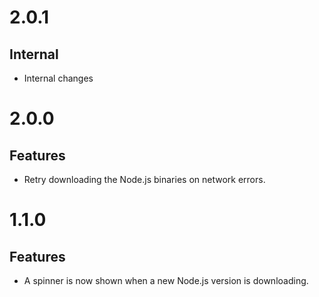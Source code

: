 # 2.0.1

## Internal

- Internal changes

# 2.0.0

## Features

- Retry downloading the Node.js binaries on network errors.

# 1.1.0

## Features

- A spinner is now shown when a new Node.js version is downloading.
